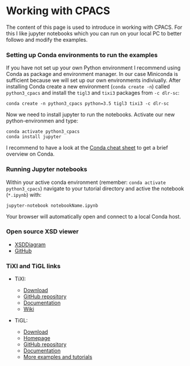 # Working with CPACS

The content of this page is used to introduce in working with CPACS. For this I like jupyter notebooks which you can run on your local PC to better followo and modify the examples.

### Setting up Conda environments to run the examples

If you have not set up your own Python environment I recommend using Conda as package and environment manager. In our case Miniconda is sufficient because we will set up our own environments indiviually. After installing Conda create a new environment (`conda create -n`) called `python3_cpacs` and install the `tigl3` and `tixi3` packages from `-c dlr-sc`:

```
conda create -n python3_cpacs python=3.5 tigl3 tixi3 -c dlr-sc
```

Now we need to install jupyter to run the notebooks. Activate our new python-environmen and type:
```
conda activate python3_cpacs
conda install jupyter
```

I recommend to have a look at the [Conda cheat sheet](https://www.google.com/url?sa=t&rct=j&q=&esrc=s&source=web&cd=6&ved=2ahUKEwiritrFk43oAhW0QUEAHTi_CH0QFjAFegQIAhAB&url=https%3A%2F%2Fdocs.conda.io%2Fprojects%2Fconda%2Fen%2F4.6.0%2F_downloads%2F52a95608c49671267e40c689e0bc00ca%2Fconda-cheatsheet.pdf&usg=AOvVaw3uUYEqas7NMuAmCCWAx_yl) to get a brief overview on Conda.

### Running Jupyter notebooks
Within your active conda environment (remember: `conda activate python3_cpacs`) navigate to your tutorial directory and active the notebook (`*.ipynb`) with:
```
jupyter-notebook notebookName.ipynb
```
Your browser will automatically open and connect to a local Conda host. 

### Open source XSD viewer
- [XSDDiagram](http://regis.cosnier.free.fr/?page=XSDDiagram)
- [GitHub](https://github.com/dgis/xsddiagram)

### TiXI and TiGL links

- TiXI:
  - [Download](https://github.com/DLR-SC/tixi/wiki/Downloads)
  - [GitHub repository](https://github.com/DLR-SC/tixi)
  - [Documentation](http://tixi.sourceforge.net/Doc/index.html)
  - [Wiki](https://github.com/DLR-SC/tixi/wiki)
  
- TiGL:
  - [Download](https://github.com/DLR-SC/tigl/releases)
  - [Homepage](https://dlr-sc.github.io/tigl/)
  - [GitHub repository](https://github.com/DLR-SC/tigl/)
  - [Documentation](http://tigl.sourceforge.net/Doc/tigl_usage.html)
  - [More examples and tutorials](https://github.com/rainman110/tigl-workshop)
